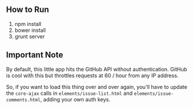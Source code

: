 ## How to Run

1. npm install
2. bower install
3. grunt server

## Important Note

By default, this little app hits the GitHub API without authentication. GitHub is cool with this but throttles requests at 60 / hour from any IP address.

So, if you want to load this thing over and over again, you'll have to update the `core-ajax` calls in `elements/issue-list.html` and `elements/issue-comments.html`, adding your own auth keys.